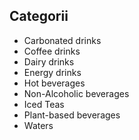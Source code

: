 Categorii
-
- Carbonated drinks
- Coffee drinks
- Dairy drinks
- Energy drinks
- Hot beverages
- Non-Alcoholic beverages
- Iced Teas
- Plant-based beverages
- Waters 
